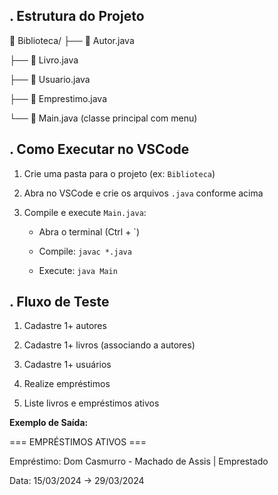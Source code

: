 
**\. Estrutura do Projeto**
----------------------------

📂 Biblioteca/
├── 📄 Autor.java

├── 📄 Livro.java

├── 📄 Usuario.java

├── 📄 Emprestimo.java

└── 📄 Main.java (classe principal com menu)

**\. Como Executar no VSCode**
-------------------------------

1.  Crie uma pasta para o projeto (ex: `Biblioteca`)

2.  Abra no VSCode e crie os arquivos `.java` conforme acima

3.  Compile e execute `Main.java`:

    -   Abra o terminal (Ctrl + `)

    -   Compile: `javac *.java`

    -   Execute: `java Main`

**\. Fluxo de Teste**
----------------------

1.  Cadastre 1+ autores

2.  Cadastre 1+ livros (associando a autores)

3.  Cadastre 1+ usuários

4.  Realize empréstimos

5.  Liste livros e empréstimos ativos

**Exemplo de Saída:**

=== EMPRÉSTIMOS ATIVOS ===

Empréstimo: Dom Casmurro - Machado de Assis | Emprestado

Data: 15/03/2024 → 29/03/2024
